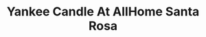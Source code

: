 ---
title: "Yankee Candle At AllHome Santa Rosa"
url: /santa-rosa/yankee-candle-at-allhome-santa-rosa-santa-rosa-tagaytay-road/
shop: Warenhaus
---